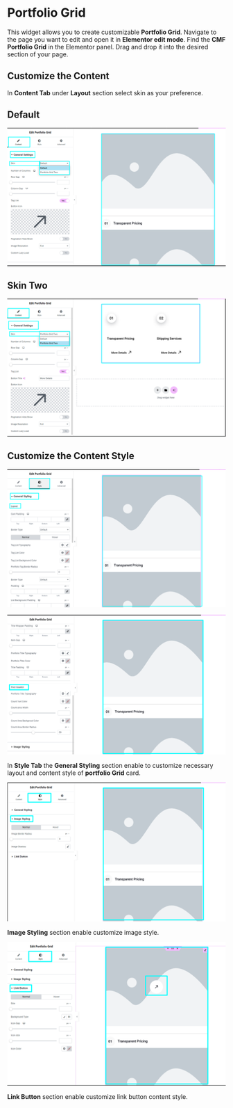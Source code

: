 # Portfolio Grid

This widget allows you to create customizable **Portfolio Grid**. Navigate to the page you want to edit and open it in **Elementor edit mode**. Find the **CMF Portfolio Grid** in the Elementor panel. Drag and drop it into the desired section of your page.

## Customize the Content

In **Content Tab** under **Layout** section select skin as your preference.

## Default
<p class="cmf--img-wrapper">
    <img src="/assets/framework/images/widgets/post-elements/portfolio-grid/portfolio_grid_1.png" alt="portfolio grid">
</p>

## Skin Two
<p class="cmf--img-wrapper">
    <img src="/assets/framework/images/widgets/post-elements/portfolio-grid/portfolio_grid_2.png" alt="portfolio grid">
</p>

## Customize the Content Style

<p class="cmf--img-wrapper">
    <img src="/assets/framework/images/widgets/post-elements/portfolio-grid/portfolio_3.png" alt="portfolio grid">
</p>

<p class="cmf--img-wrapper">
    <img src="/assets/framework/images/widgets/post-elements/portfolio-grid/portfolio_grid_4.png" alt="portfolio grid">
</p>

 In **Style Tab** the **General Styling** section enable to customize necessary layout and content style of **portfolio Grid** card.    
   
<p class="cmf--img-wrapper">
    <img src="/assets/framework/images/widgets/post-elements/portfolio-grid/portfolio_grid_5.png" alt="portfolio grid">
</p>

**Image Styling** section enable customize image style.

<p class="cmf--img-wrapper">
    <img src="/assets/framework/images/widgets/post-elements/portfolio-grid/portfolio_grid_7.png" alt="portfolio grid">
</p>

**Link Button** section enable customize link button content style.


